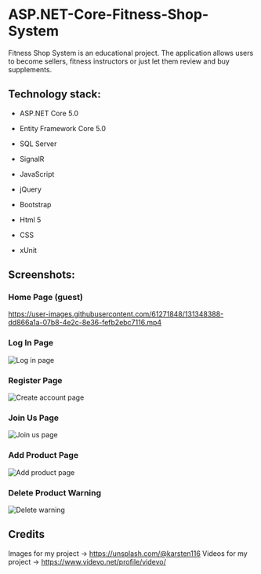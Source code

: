 # ASP.NET-Core-Fitness-Shop-System
Fitness Shop System is an educational project. The application allows users to become sellers, fitness instructors or just let them review and buy supplements.

## Technology stack:

- ASP.NET Core 5.0

- Entity Framework Core 5.0

- SQL Server

- SignalR

- JavaScript

- jQuery

- Bootstrap

- Html 5

- CSS

- xUnit

## Screenshots:

### Home Page (guest)
https://user-images.githubusercontent.com/61271848/131348388-dd866a1a-07b8-4e2c-8e36-fefb2ebc7116.mp4

### Log In Page 
![Log in page](https://user-images.githubusercontent.com/61271848/131348103-a3015604-058e-418c-95c4-d08500efe48a.png)

### Register Page
![Create account page](https://user-images.githubusercontent.com/61271848/131348296-b2a287c4-57be-4d21-8540-3129d76ba6ef.png)

### Join Us Page
![Join us page](https://user-images.githubusercontent.com/61271848/131348248-f4fa2e7f-4830-43e3-b12b-92dc160a1637.png)

### Add Product Page
![Add product page](https://user-images.githubusercontent.com/61271848/131348931-8f1274d8-734d-4952-89b5-bce29b8c2b05.png)

### Delete Product Warning
![Delete warning](https://user-images.githubusercontent.com/61271848/131349340-8ecb6d0c-a358-4f4e-ace1-fd602dfc58e9.png)

## Credits

Images for my project -> https://unsplash.com/@karsten116
Videos for my project -> https://www.videvo.net/profile/videvo/
